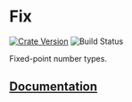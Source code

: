# Fix

[![Crate Version][crate-badge]][crate]
![Build Status](https://github.com/hylo-so/fix/actions/workflows/pr.yml/badge.svg)

[crate-badge]: https://img.shields.io/crates/v/hylo-fix.svg
[crate]: https://crates.io/crates/hylo-fix

Fixed-point number types.

## [Documentation]

[Documentation]: https://docs.rs/hylo-fix
